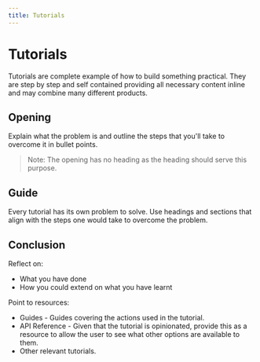 ```yaml
---
title: Tutorials
---
```


# Tutorials

Tutorials are complete example of how to build something practical. They are step by step and self contained providing all necessary content inline and may combine many different products.

## Opening

Explain what the problem is and outline the steps that you'll take to overcome it in bullet points.

> Note: The opening has no heading as the heading should serve this purpose.

## Guide

Every tutorial has its own problem to solve. Use headings and sections that align with the steps one would take to overcome the problem.

## Conclusion

Reflect on:

* What you have done
* How you could extend on what you have learnt

Point to resources:

* Guides - Guides covering the actions used in the tutorial.
* API Reference - Given that the tutorial is opinionated, provide this as a resource to allow the user to see what other options are available to them.
* Other relevant tutorials.
